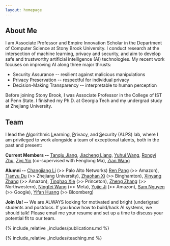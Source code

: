 ```yaml
---
layout: homepage
---
```


## About Me

I am Associate Professor and Empire Innovation Scholar in the Department of Computer Science at Stony Brook University. I conduct research at the intersection of machine learning, privacy and security, and aim to develop safe and trustworthy artificial intelligence (AI) technologies. My recent work focuses on improving AI along three major thrusts:

* Security Assurance -- resilient against malicious manipulations
* Privacy Preservation -- respectful for individual privacy
* Decision-Making Transparency -- interpretable to human perception

Before joining Stony Brook, I was Associate Professor in the College of IST at Penn State. I finished my Ph.D. at Georgia Tech and my undergrad study at Zhejiang University.

<!-- ## News



- <label class="paper_label_style">Editorship</label> Ting is assigned the associate editor of ACM Transactions on Intelligent Systems and Technology.
- <label class="info_label_style">Award</label>  [AutoML in the Wild](https://dl.acm.org/doi/abs/10.1145/3544548.3581082) received the CHI'23 Best Paper Honorable Mention.
- <label class="fund_label_style">Grant</label> NSF award to support our research on <a href="https://www.nsf.gov/awardsearch/showAward?AWD_ID=2212323">the Security Risks of AutoML</a>. Thank you, NSF!
- <label class="info_label_style">Award</label> [Android App Analysis](https://dl.acm.org/doi/10.1145/3533767.3534410) received the ACM SIGSOFT Distinguished Paper award! -->

## Team

I lead the <ins>A</ins>lgorithmic <ins>L</ins>earning, <ins>P</ins>rivacy, and <ins>S</ins>ecurity (ALPS) lab, where I am privileged to work alongside a team of exceptional talents, both in the past and present:

**Current Members --** [Tanqiu Jiang](https://tanqiujiang.github.io/), [Jiacheng Liang](https://jackpurcell.github.io/), [Yuhui Wang](https://scholar.google.com/citations?user=eJgbw-oAAAAJ&hl=en), [Rongyi Zhu](https://scholar.google.com/citations?user=MA1MmFAAAAAJ&hl=zh-CN), [Ziyi Yin](https://ist.psu.edu/directory/zmy5171) (co-supervised with Fenglong Ma), [Zian Wang](https://zianwang.com/) 


**Alumni --** [Changjiang Li](https://meet-cjli.github.io/) (>> Palo Alto Networks) [Ren Pang](https://ain-soph.github.io/) (>> Amazon), [Tianyu Du](https://tydusky.github.io/) (>> Zhejiang University), [Zhaohan Xi](https://zhaohan-xi.github.io/) (>> Binghamton), [Xinyang Zhang](https://www.linkedin.com/in/xinyang-zhang-4580b8b7) (>> Amazon), [Tinghao Xie](https://tinghaoxie.com/) (>> Princeton), [Zheng Zhang](https://secantzhang.github.io) (>> Northwestern), [Ningfei Wang](https://www.linkedin.com/in/ningfei-wang-569a91156) (>> Meta), [Yujie Ji](https://www.linkedin.com/in/yujie-ji-27484793) (>> Amazon), [Sam Nguyen](https://www.linkedin.com/in/chanhnp) (>> Google), [Yifan Huang](https://www.linkedin.com/in/yifan-huang-303928156) (>> Bloomberg)


**Join Us! --**  We are ALWAYS looking for motivated and bright (under)grad students and postdocs. If you know how to build/hack AI systems, we should talk! Please email me your resume and set up a time to discuss your potential fit to our team.


{% include_relative _includes/publications.md %}

{% include_relative _includes/teaching.md %}

<!-- {% include_relative _includes/services.md %} -->
